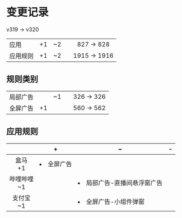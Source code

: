 # 变更记录

v319 -> v320

||||||
|-|:-:|:-:|:-:|:-:|
|应用|+1|~2||827 -> 828|
|应用规则|+1|~2||1915 -> 1916|

## 规则类别

||||||
|-|:-:|:-:|:-:|:-:|
|局部广告||~1||326 -> 326|
|全屏广告|+1|||560 -> 562|

## 应用规则

||+|~|-|
|:-:|-|-|-|
|盒马<br>+1|<li>全屏广告|||
|哔哩哔哩<br>~1||<li>局部广告-直播间悬浮窗广告||
|支付宝<br>~1||<li>全屏广告-小组件弹窗||
